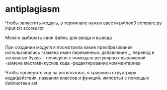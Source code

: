 # antiplagiasm
Чтобы запустить модуль, в терминале нужно ввести python3 compare.py input.txt scores.txt 


Можно выбирать свои файлы для ввода и вывода



При создании модуля я посмотрела какие преобразования использовались
-замена имен переменных: добавление _, перевод в заглавные буквы - почищено с помощью регулярных выражений
-замена местами кусков кода
-редактирование комментариев



Чтобы проверить код на антиплагиат, я сравнила структруру кода(действия, названия классов и функций, импорты) с помощью библиотеки ast
